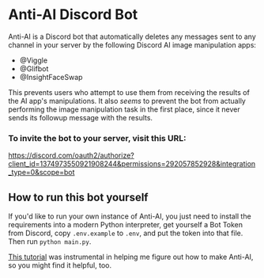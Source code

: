 # Anti-AI Discord Bot

Anti-AI is a Discord bot that automatically deletes any messages sent to any channel in your server by the following
Discord AI image manipulation apps:

* @Viggle
* @Glifbot
* @InsightFaceSwap

This prevents users who attempt to use them from receiving the results of the AI app's manipulations.
It also _seems_ to prevent the bot from actually performing the image manipulation task in the first place, since
it never sends its followup message with the results.

### To invite the bot to your server, visit this URL:
https://discord.com/oauth2/authorize?client_id=1374973550921908244&permissions=292057852928&integration_type=0&scope=bot


## How to run this bot yourself

If you'd like to run your own instance of Anti-AI, you just need to install the requirements into a modern Python
interpreter, get yourself a Bot Token from Discord, copy `.env.example` to `.env`, and put the token into that file.
Then run `python main.py`.

[This tutorial](https://www.youtube.com/watch?v=YD_N6Ffoojw) was instrumental in helping me figure out how to make
Anti-AI, so you might find it helpful, too.
